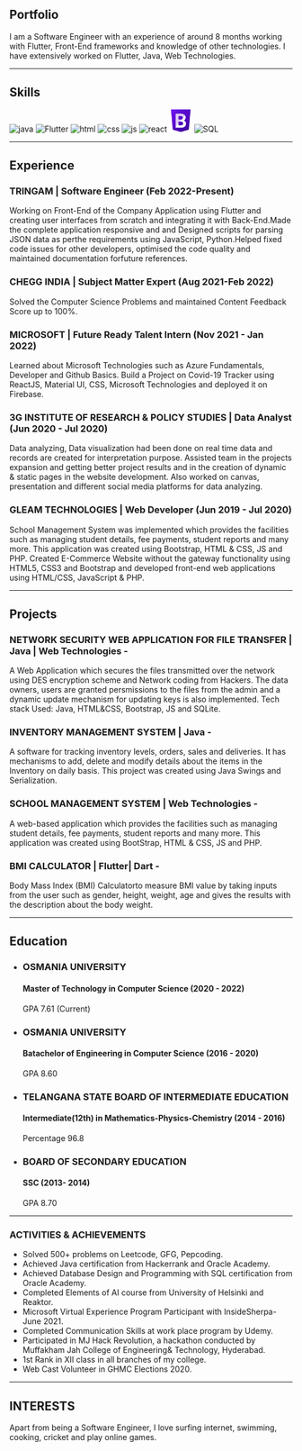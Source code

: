 ## Portfolio

I am a Software Engineer with an experience of around 8 months working with Flutter, Front-End frameworks and knowledge of other technologies. I have extensively worked on Flutter, Java, Web Technologies.

---

## Skills

<p align='left'>
<img src="https://camo.githubusercontent.com/651195b8c66a9dd22316e672992077dbcecea4ca904b45a6681558ebc0ecc517/68747470733a2f2f75706c6f61642e77696b696d656469612e6f72672f77696b6970656469612f656e2f7468756d622f332f33302f4a6176615f70726f6772616d6d696e675f6c616e67756167655f6c6f676f2e7376672f33303070782d4a6176615f70726f6772616d6d696e675f6c616e67756167655f6c6f676f2e7376672e706e67" alt="java" width="40" height="60">
<img src="https://upload.wikimedia.org/wikipedia/commons/thumb/4/44/Google-flutter-logo.svg/1920px-Google-flutter-logo.svg.png" alt="Flutter" width="80" height="40">
 <img src="https://upload.wikimedia.org/wikipedia/commons/thumb/6/61/HTML5_logo_and_wordmark.svg/2048px-HTML5_logo_and_wordmark.svg.png" alt="html" width="40" height="40">
  <img src='https://upload.wikimedia.org/wikipedia/commons/thumb/d/d5/CSS3_logo_and_wordmark.svg/1200px-CSS3_logo_and_wordmark.svg.png' alt="css" width="40" height="40">
 <img src='https://upload.wikimedia.org/wikipedia/commons/6/6a/JavaScript-logo.png' height='30' width='auto' alt="js">
 <img src="https://upload.wikimedia.org/wikipedia/commons/thumb/a/a7/React-icon.svg/1280px-React-icon.svg.png" alt="react" width="auto" height="40"/>
 <img src="https://raw.githubusercontent.com/themedotid/bootstrap-icon/HEAD/docs/bootstrap-icon-css.png" alt="Bootstrap" width="40" height="40"/>

 <img src="https://us.123rf.com/450wm/jovanas/jovanas1612/jovanas161200791/68255878-ic%C3%B4ne-sql.jpg" alt="SQL" width="40" height="40"/>
 </p> 

---

## Experience

### TRINGAM | Software Engineer (Feb 2022-Present)

Working on Front-End of the Company Application using Flutter and creating user interfaces from scratch and integrating it with Back-End.Made the complete application responsive and and Designed scripts for parsing JSON data as perthe requirements using JavaScript, Python.Helped fixed code issues for other developers, optimised the code quality and maintained documentation forfuture references.
 
### CHEGG INDIA | Subject Matter Expert (Aug 2021-Feb 2022)

Solved the Computer Science Problems and maintained Content Feedback Score up to 100%.

 
### MICROSOFT | Future Ready Talent Intern (Nov 2021 - Jan 2022)

Learned about Microsoft Technologies such as Azure Fundamentals, Developer and Github Basics. Build a Project on Covid-19 Tracker using ReactJS, Material UI, CSS, Microsoft Technologies and deployed it on Firebase.
 
### 3G INSTITUTE OF RESEARCH & POLICY STUDIES | Data Analyst (Jun 2020 - Jul 2020)

Data analyzing, Data visualization had been done on real time data and records are created for interpretation purpose. Assisted team in the projects expansion and getting better project results and in the creation of dynamic & static pages in the website development. Also worked on canvas, presentation and different social media platforms for data analyzing.

### GLEAM TECHNOLOGIES | Web Developer (Jun 2019 - Jul 2020) 

School Management System was implemented which provides the facilities such as managing student details, fee payments, student reports and many more. This application was created using Bootstrap, HTML & CSS, JS and PHP. Created E-Commerce Website without the gateway functionality using HTML5, CSS3 and Bootstrap and developed front-end web applications using HTML/CSS, JavaScript & PHP.

---

## Projects

### NETWORK SECURITY WEB APPLICATION FOR FILE TRANSFER | Java | Web Technologies -

A Web Application which secures the files transmitted over the network using DES encryption scheme and Network coding from Hackers. The data owners, users are granted persmissions to the files from the  admin and a dynamic update mechanism for updating keys is also implemented. Tech stack Used: Java, HTML&CSS, Bootstrap, JS and SQLite.

### INVENTORY MANAGEMENT SYSTEM | Java -

A software for tracking inventory levels, orders, sales and deliveries. It has mechanisms to add, delete and modify details about the items in the Inventory on daily basis. This project was created using Java Swings and Serialization.

### SCHOOL MANAGEMENT SYSTEM | Web Technologies -

A web-based application which provides the facilities such as managing student details, fee payments, student reports and many more. This application was created using BootStrap, HTML & CSS, JS and PHP.

### BMI CALCULATOR | Flutter| Dart - 

Body Mass Index (BMI) Calculatorto measure BMI value by taking inputs from the user such as gender,  height, weight, age and gives the results with the description about the body weight.

---

## Education

* ### **OSMANIA UNIVERSITY**
  #### Master of Technology in Computer Science (2020 - 2022)
  GPA 7.61 (Current)

* ### **OSMANIA UNIVERSITY**
  #### Batachelor of Engineering in Computer Science (2016 - 2020) 
  GPA 8.60

* ### **TELANGANA STATE BOARD OF INTERMEDIATE EDUCATION**
  #### Intermediate(12th) in Mathematics-Physics-Chemistry (2014 - 2016)
  Percentage 96.8

* ### **BOARD OF SECONDARY EDUCATION**
  #### SSC (2013- 2014) 
  GPA 8.70

---

### ACTIVITIES & ACHIEVEMENTS

* Solved 500+ problems on Leetcode, GFG, Pepcoding.
* Achieved Java certification from Hackerrank and Oracle Academy.
* Achieved Database Design and Programming with SQL certification from Oracle Academy.
* Completed Elements of AI course from University of Helsinki and Reaktor.
* Microsoft Virtual Experience Program Participant with InsideSherpa- June 2021.
* Completed Communication Skills at work place program by Udemy.
* Participated in MJ Hack Revolution, a hackathon conducted by Muffakham Jah College of Engineering& Technology, Hyderabad.
* 1st Rank in XII class in all branches of my college.
* Web Cast Volunteer in GHMC Elections 2020.

---

## INTERESTS
Apart from being a Software Engineer, I love surfing internet, swimming, cooking, cricket and play online games.
